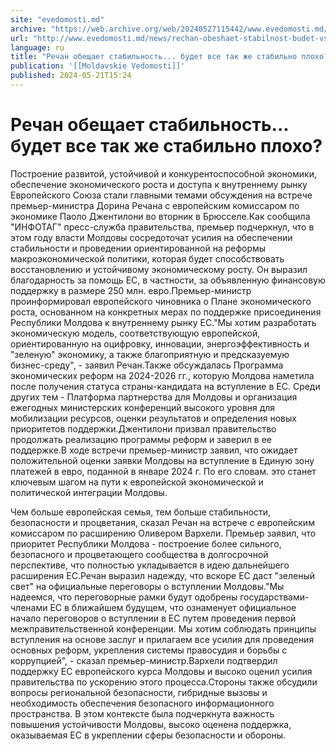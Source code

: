 ```yaml
---
site: "evedomosti.md"
archive: "https://web.archive.org/web/20240527115442/www.evedomosti.md/news/rechan-obeshaet-stabilnost-budet-vse-tak-zhe-stabilno-ploho"
url: "http://www.evedomosti.md/news/rechan-obeshaet-stabilnost-budet-vse-tak-zhe-stabilno-ploho"
language: ru
title: "Речан обещает стабильность... будет все так же стабильно плохо?"
publication: '[[Moldavskie Vedomosti]]'
published: 2024-05-21T15:24
---
```


# Речан обещает стабильность... будет все так же стабильно плохо?

Построение развитой, устойчивой и конкурентоспособной экономики, обеспечение экономического роста и доступа к внутреннему рынку Европейского Союза стали главными темами обсуждения на встрече премьер-министра Дорина Речана с европейским комиссаром по экономике Паоло Джентилони во вторник в Брюсселе.Как сообщила "ИНФОТАГ" пресс-служба правительства, премьер подчеркнул, что в этом году власти Молдовы сосредоточат усилия на обеспечении стабильности и проведении ориентированной на реформы макроэкономической политики, которая будет способствовать восстановлению и устойчивому экономическому росту. Он выразил благодарность за помощь ЕС, в частности, за объявленную финансовую поддержку в размере 250 млн. евро.Премьер-министр проинформировал европейского чиновника о Плане экономического роста, основанном на конкретных мерах по поддержке присоединения Республики Молдова к внутреннему рынку ЕС."Мы хотим разработать экономическую модель, соответствующую европейской, ориентированную на оцифровку, инновации, энергоэффективность и "зеленую" экономику, а также благоприятную и предсказуемую бизнес-среду", - заявил Речан.Также обсуждалась Программа экономических реформ на 2024-2026 гг., которую Молдова наметила после получения статуса страны-кандидата на вступление в ЕС. Среди других тем - Платформа партнерства для Молдовы и организация ежегодных министерских конференций высокого уровня для мобилизации ресурсов, оценки результатов и определения новых приоритетов поддержки.Джентилони призвал правительство продолжать реализацию программы реформ и заверил в ее поддержке.В ходе встречи премьер-министр заявил, что ожидает положительной оценки заявки Молдовы на вступление в Единую зону платежей в евро, поданной в январе 2024 г. По его словам. это станет ключевым шагом на пути к европейской экономической и политической интеграции Молдовы.

Чем больше европейская семья, тем больше стабильности, безопасности и процветания, сказал Речан на встрече с европейским комиссаром по расширению Оливером Вархели. Премьер заявил, что приоритет Республики Молдова - построение более сильного, безопасного и процветающего сообщества в долгосрочной перспективе, что полностью укладывается в идею дальнейшего расширения ЕС.Речан выразил надежду, что вскоре ЕС даст "зеленый свет" на официальные переговоры о вступлении Молдовы."Мы надеемся, что переговорные рамки будут одобрены государствами-членами ЕС в ближайшем будущем, что ознаменует официальное начало переговоров о вступлении в ЕС путем проведения первой межправительственной конференции. Мы хотим соблюдать принципы вступления на основе заслуг и прилагаем все усилия для проведения основных реформ, укрепления системы правосудия и борьбы с коррупцией", - сказал премьер-министр.Вархели подтвердил поддержку ЕС европейского курса Молдовы и высоко оценил усилия правительства по ускорению этого процесса.Стороны также обсудили вопросы региональной безопасности, гибридные вызовы и необходимость обеспечения безопасного информационного пространства. В этом контексте была подчеркнута важность повышения устойчивости Молдовы, высоко оценена поддержка, оказываемая ЕС в укреплении сферы безопасности и обороны.